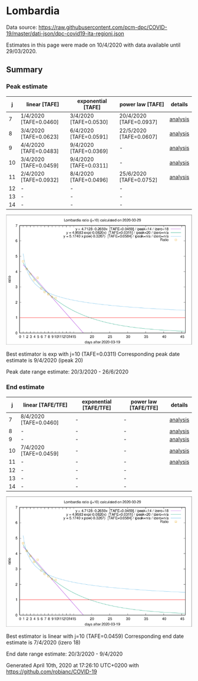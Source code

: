 # Lombardia


Data source: https://raw.githubusercontent.com/pcm-dpc/COVID-19/master/dati-json/dpc-covid19-ita-regioni.json

Estimates in this page were made on 10/4/2020 with data available until 29/03/2020.


## Summary 

### Peak estimate 
|j|linear [TAFE]|exponential [TAFE]|power law [TAFE]|details|
|---|----|-----------|---------|-------|
|7|1/4/2020 [TAFE=0.0460]|3/4/2020 [TAFE=0.0530]|20/4/2020 [TAFE=0.0937]|[analysis](COVID-19_lombardia_j7_2020-03-29.md)|
|8|3/4/2020 [TAFE=0.0623]|6/4/2020 [TAFE=0.0591]|22/5/2020 [TAFE=0.0607]|[analysis](COVID-19_lombardia_j8_2020-03-29.md)|
|9|4/4/2020 [TAFE=0.0483]|9/4/2020 [TAFE=0.0369]|-|[analysis](COVID-19_lombardia_j9_2020-03-29.md)|
|10|3/4/2020 [TAFE=0.0459]|9/4/2020 [TAFE=0.0311]|-|[analysis](COVID-19_lombardia_j10_2020-03-29.md)|
|11|2/4/2020 [TAFE=0.0932]|8/4/2020 [TAFE=0.0496]|25/6/2020 [TAFE=0.0752]|[analysis](COVID-19_lombardia_j11_2020-03-29.md)|
|12|-|-|-||
|13|-|-|-||
|14|-|-|-||

![best peak estimate](COVID-19_lombardia_j10_2020-03-29.png)

Best estimator is exp with j=10 (TAFE=0.0311)
Corresponding peak date estimate is 9/4/2020 (ipeak 20)


Peak date range estimate: 20/3/2020 - 26/6/2020

### End estimate 
|j|linear [TAFE/TFE]|exponential [TAFE/TFE]|power law [TAFE/TFE]|details|
|---|----|-----------|---------|-------|
|7|8/4/2020 [TAFE=0.0460]|-|-|[analysis](COVID-19_lombardia_j7_2020-03-29.md)|
|8|-|-|-|[analysis](COVID-19_lombardia_j8_2020-03-29.md)|
|9|-|-|-|[analysis](COVID-19_lombardia_j9_2020-03-29.md)|
|10|7/4/2020 [TAFE=0.0459]|-|-|[analysis](COVID-19_lombardia_j10_2020-03-29.md)|
|11|-|-|-|[analysis](COVID-19_lombardia_j11_2020-03-29.md)|
|12|-|-|-||
|13|-|-|-||
|14|-|-|-||

![best zero estimate](COVID-19_lombardia_j10_2020-03-29.png)

Best estimator is linear with j=10 (TAFE=0.0459)
Corresponding end date estimate is 7/4/2020 (izero 18)


End date range estimate: 20/3/2020 - 9/4/2020

Generated April 10th, 2020 at 17:26:10 UTC+0200 with https://github.com/robianc/COVID-19
